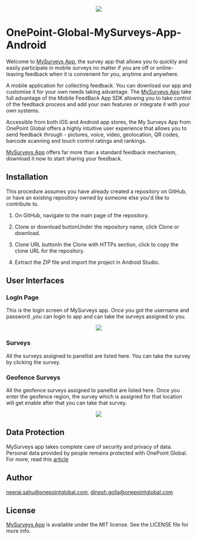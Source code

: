 <p align="center">
  <img src="https://www.onepointglobal.com/Images/OPG_Github_logo.png"/>
</p>

# OnePoint-Global-MySurveys-App-Android


Welcome to [MySurveys App](https://play.google.com/store/apps/details?id=com.opg.my.surveys), the survey app that allows you to quickly and easily participate in mobile surveys no matter if you are off or online- leaving feedback when it is convenient for you, anytime and anywhere.

A mobile application for collecting feedback. You can download our app and customise it for your own needs taking advantage. The [MySurveys App](https://play.google.com/store/apps/details?id=com.opg.my.surveys) take full advantage of the Mobile FeedBack App SDK allowing you to take control of the feedback process and add your own features or integrate it with your own systems.

Accessible from both iOS and Android app stores, the My Surveys App from OnePoint Global offers a highly intuitive user experience that allows you to send feedback through - pictures, voice, video, geolocation, QR codes, barcode scanning and touch control ratings and rankings.

[MySurveys App](https://play.google.com/store/apps/details?id=com.opg.my.surveys)  offers far more than a standard feedback mechanism, download it now to start sharing your feedback.

## Installation
This procedure assumes you have already created a repository on GitHub, or have an existing repository owned by someone else you'd like to contribute to.

1) On GitHub, navigate to the main page of the repository.

2) Clone or download buttonUnder the repository name, click Clone or download.

3) Clone URL buttonIn the Clone with HTTPs section, click  to copy the clone URL for the repository.
4) Extract the ZIP file and import the project in Android Studio.
## User Interfaces
### LogIn Page
This is the login screen of MySurveys app. Once you got the username and password ,you can login to app and can take the surveys assigned to you.

<p align="center">
  <img src="https://user-images.githubusercontent.com/26483692/38795224-20670a14-4175-11e8-9a60-825f6e617f53.png"/>
</p>

### Surveys
All the surveys assigned to panellist are listed here. You can take the survey by clicking the survey.

### Geofence Surveys

All the geofence surveys assigned to panellist are listed here. Once you enter the geofence region, the survey which is assigned for that location will get enable after that you can take that survey.
<p align="center">
  <img src="https://user-images.githubusercontent.com/26483692/38795666-9b501cec-4176-11e8-962d-ea4895d3ebb4.png"/>
</p>

## Data Protection

MySurveys app takes complete care of security and privacy of data. Personal data provided by people remains protected with OnePoint Global. For more, read this [article ](https://github.com/OnePointGlobal/OnePoint-Global-MySurveys-App-Android/wiki/01.-Data-Protection) 

## Author

neeraj.sahu@onepointglobal.com, dinesh.golla@onepointglobal.com 

## License

[MySurveys App](https://play.google.com/store/apps/details?id=com.opg.my.surveys) is available under the MIT license. See the LICENSE file for more info.


